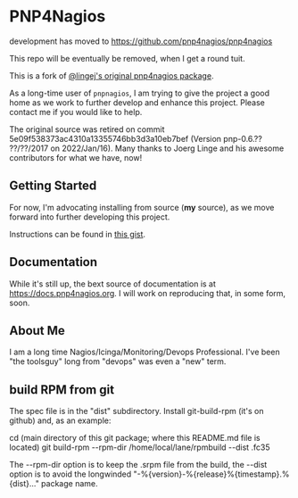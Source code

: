 # PNP4Nagios


development has moved to https://github.com/pnp4nagios/pnp4nagios

This repo will be eventually be removed, when I get a round tuit. 



This is a fork of [@lingej's original pnp4nagios package](https://github.com/lingej/pnp4nagios).

As a long-time user of `pnpnagios`, I am trying to give the project a
good home as we work to further develop and enhance this project. Please
contact me if you would like to help.

The original source was retired on commit 5e09f538373ac4310a13355746bb3d3a10eb7bef
(Version pnp-0.6.?? ??/??/2017 on 2022/Jan/16). Many thanks to Joerg Linge and his
awesome contributors for what we have, now!


## Getting Started

For now, I'm advocating installing from source (**my** source), as we move
forward into further developing this project.

Instructions can be found in
[this gist](https://gist.github.com/russellvt/051fa43592778a41e53cb423b791bab6).


## Documentation

While it's still up, the bext source of documentation is at
https://docs.pnp4nagios.org. I will work on reproducing that, in some form,
soon.


## About Me

I am a long time Nagios/Icinga/Monitoring/Devops Professional. I've been
"the toolsguy" long from "devops" was even a "new" term.



## build RPM from git

The spec file is in the "dist" subdirectory.  Install git-build-rpm (it's on
github) and, as an example:

cd (main directory of this git package; where this README.md file is located)
git build-rpm --rpm-dir /home/local/lane/rpmbuild --dist .fc35

The --rpm-dir option is to keep the .srpm file from the build, the
--dist option is to avoid the longwinded "-%{version}-%{release}%{timestamp}.%{dist}..." package name.



